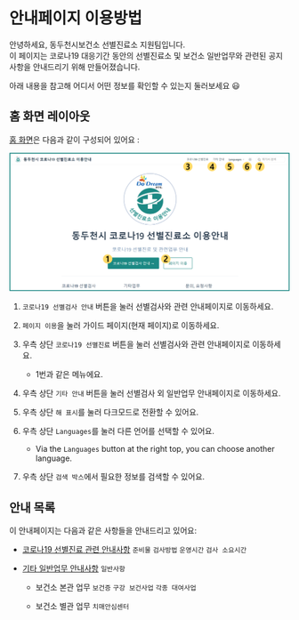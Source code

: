 # 안내페이지 이용방법

안녕하세요, 동두천시보건소 선별진료소 지원팀입니다.  
이 페이지는 코로나19 대응기간 동안의 선별진료소 및 보건소 일반업무와 관련된 공지사항을 안내드리기 위해 만들어졌습니다.  

아래 내용을 참고해 어디서 어떤 정보를 확인할 수 있는지 둘러보세요 :smiley:

## 홈 화면 레이아웃

[홈 화면](../)은 다음과 같이 구성되어 있어요 :

![레이아웃-가이드-01](./guide-rayout-01.png)

1. `코로나19 선별검사 안내` 버튼을 눌러 선별검사와 관련 안내페이지로 이동하세요.

1. `페이지 이용`을 눌러 가이드 페이지(현재 페이지)로 이동하세요.

1. 우측 상단 `코로나19 선별진료` 버튼을 눌러 선별검사와 관련 안내페이지로 이동하세요.

    - 1번과 같은 메뉴에요.

1. 우측 상단 `기타 안내` 버튼을 눌러 선별검사 외 일반업무 안내페이지로 이동하세요.

1. 우측 상단 `해 표시`를 눌러 다크모드로 전환할 수 있어요.

1. 우측 상단 `Languages`를 눌러 다른 언어를 선택할 수 있어요.

    - Via the `Languages` button at the right top, you can choose another language.

1. 우측 상단 `검색 박스`에서 필요한 정보를 검색할 수 있어요.

## 안내 목록

이 안내페이지는 다음과 같은 사항들을 안내드리고 있어요:

- [코로나19 선별진료 관련 안내사항](../covid-19/) `준비물` `검사방법` `운영시간` `검사 소요시간`

- [기타 일반업무 안내사항](../other/) `일반사항`

  - 보건소 본관 업무 `보건증` `구강 보건사업` `각종 대여사업`

  - 보건소 별관 업무 `치매안심센터`
